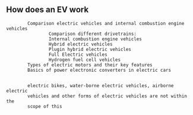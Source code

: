 ## How does an EV work

            Comparison electric vehicles and internal combustion engine vehicles
                    Comparison different drivetrains:
                    Internal combustion engine vehicles
                    Hybrid electric vehicles
                    Plugin hybrid electric vehicles
                    Full Electric vehicles
                    Hydrogen fuel cell vehicles
            Types of electric motors and their key features
            Basics of power electronic converters in electric cars
            
            
            electric bikes, water-borne electric vehicles, airborne electric 
            vehicles and other forms of electric vehicles are not within the 
            scope of this
